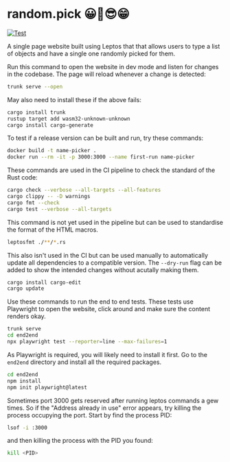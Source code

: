 # random.pick 😀🥳😎😁
[![Test](https://github.com/MattBast/name_picker/actions/workflows/test.yaml/badge.svg)](https://github.com/MattBast/name_picker/actions/workflows/test.yaml)

A single page website built using Leptos that that allows users to type a list of objects and have a single one randomly picked for them.

Run this command to open the website in dev mode and listen for changes in the codebase. The page will reload whenever a change is detected:
```bash
trunk serve --open
```

May also need to install these if the above fails:
```bash
cargo install trunk
rustup target add wasm32-unknown-unknown
cargo install cargo-generate
```

To test if a release version can be built and run, try these commands:
```bash
docker build -t name-picker .
docker run --rm -it -p 3000:3000 --name first-run name-picker
```

These commands are used in the CI pipeline to check the standard of the Rust code:
```bash
cargo check --verbose --all-targets --all-features
cargo clippy -- -D warnings
cargo fmt --check
cargo test --verbose --all-targets
```

This command is not yet used in the pipeline but can be used to standardise the format of the HTML macros.
```bash
leptosfmt ./**/*.rs
```

This also isn't used in the CI but can be used manually to automatically update all dependencies to a compatible version. The `--dry-run` flag can be added to show the intended changes without acutally making them.
```bash
cargo install cargo-edit
cargo update
```

Use these commands to run the end to end tests. These tests use Playwright to open the website, click around and make sure the content renders okay.
```bash
trunk serve
cd end2end
npx playwright test --reporter=line --max-failures=1
```
As Playwright is required, you will likely need to install it first. Go to the `end2end` directory and install all the required packages.
```bash
cd end2end
npm install
npm init playwright@latest
```

Sometimes port 3000 gets reserved after running leptos commands a gew times.
So if the "Address already in use" error appears, try killing the process
occupying the port. Start by find the process PID:
```bash
lsof -i :3000
```

and then killing the process with the PID you found:
```bash
kill <PID>
```
